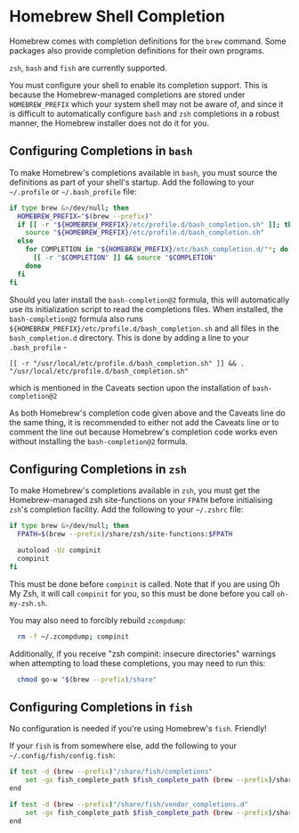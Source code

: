 # Homebrew Shell Completion

Homebrew comes with completion definitions for the `brew` command. Some packages also provide completion definitions for their own programs.

`zsh`, `bash` and `fish` are currently supported.

You must configure your shell to enable its completion support. This is because the Homebrew-managed completions are stored under `HOMEBREW_PREFIX` which your system shell may not be aware of, and since it is difficult to automatically configure `bash` and `zsh` completions in a robust manner, the Homebrew installer does not do it for you.

## Configuring Completions in `bash`

To make Homebrew's completions available in `bash`, you must source the definitions as part of your shell's startup. Add the following to your `~/.profile` or `~/.bash_profile` file:

```sh
if type brew &>/dev/null; then
  HOMEBREW_PREFIX="$(brew --prefix)"
  if [[ -r "${HOMEBREW_PREFIX}/etc/profile.d/bash_completion.sh" ]]; then
    source "${HOMEBREW_PREFIX}/etc/profile.d/bash_completion.sh"
  else
    for COMPLETION in "${HOMEBREW_PREFIX}/etc/bash_completion.d/"*; do
      [[ -r "$COMPLETION" ]] && source "$COMPLETION"
    done
  fi
fi
```

Should you later install the `bash-completion@2` formula, this will automatically use its initialization script to read the completions files.
When installed, the `bash-completion@2` formula also runs `${HOMEBREW_PREFIX}/etc/profile.d/bash_completion.sh` and all files in the `bash_completion.d` directory. This is done by adding a line to your `.bash_profile` -

```
[[ -r "/usr/local/etc/profile.d/bash_completion.sh" ]] && . "/usr/local/etc/profile.d/bash_completion.sh"
```
which is mentioned in the Caveats section upon the installation of `bash-completion@2`

As both Homebrew's completion code given above and the Caveats line do the same thing, it is recommended to either not add the Caveats line or to comment the line out because Homebrew's completion code works even without installing the `bash-completion@2` formula.

## Configuring Completions in `zsh`

To make Homebrew's completions available in `zsh`, you must get the Homebrew-managed zsh site-functions on your `FPATH` before initialising `zsh`'s completion facility. Add the following to your `~/.zshrc` file:

```sh
if type brew &>/dev/null; then
  FPATH=$(brew --prefix)/share/zsh/site-functions:$FPATH

  autoload -Uz compinit
  compinit
fi
```

This must be done before `compinit` is called. Note that if you are using Oh My Zsh, it will call `compinit` for you, so this must be done before you call `oh-my-zsh.sh`.

You may also need to forcibly rebuild `zcompdump`:

```sh
  rm -f ~/.zcompdump; compinit
```

Additionally, if you receive "zsh compinit: insecure directories" warnings when attempting to load these completions, you may need to run this:

```sh
  chmod go-w "$(brew --prefix)/share"
```

## Configuring Completions in `fish`

No configuration is needed if you're using Homebrew's `fish`. Friendly!

If your `fish` is from somewhere else, add the following to your `~/.config/fish/config.fish`:

```sh
if test -d (brew --prefix)"/share/fish/completions"
    set -gx fish_complete_path $fish_complete_path (brew --prefix)/share/fish/completions
end

if test -d (brew --prefix)"/share/fish/vendor_completions.d"
    set -gx fish_complete_path $fish_complete_path (brew --prefix)/share/fish/vendor_completions.d
end
```

